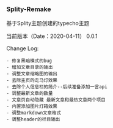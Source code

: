 ### Splity-Remake

基于Splity主题创建的typecho主题

当前版本（Date：2020-04-11） 0.0.1

Change Log: 

    - 修复黑暗模式的bug
    - 增加文章目录的输出
    - 调整文章缩略图的输出
    - 去除主页的走马灯效果
    - 去除个人信息栏的简介--后续准备添加一言api
    - 调整最新文章的数量
    - 文章页自动隐藏 最新文章和最热文章两个项目
    - 内置添加图片灯箱效果
    - 调整markdown文章格式
    - 调整header的栏目输出
